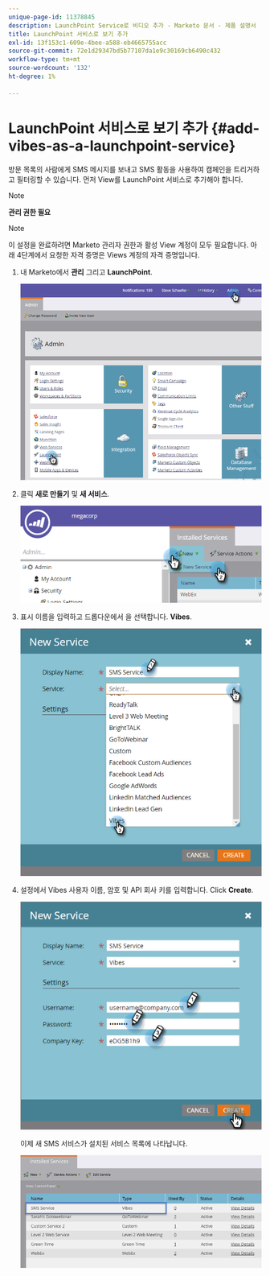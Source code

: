 ```yaml
---
unique-page-id: 11378845
description: LaunchPoint Service로 비디오 추가 - Marketo 문서 - 제품 설명서
title: LaunchPoint 서비스로 보기 추가
exl-id: 13f153c1-609e-4bee-a588-eb4665755acc
source-git-commit: 72e1d29347bd5b77107da1e9c30169cb6490c432
workflow-type: tm+mt
source-wordcount: '132'
ht-degree: 1%

---
```


# LaunchPoint 서비스로 보기 추가 {#add-vibes-as-a-launchpoint-service}

방문 목록의 사람에게 SMS 메시지를 보내고 SMS 활동을 사용하여 캠페인을 트리거하고 필터링할 수 있습니다. 먼저 View를 LaunchPoint 서비스로 추가해야 합니다.

>[!NOTE]
>
>**관리 권한 필요**

>[!NOTE]
>
>이 설정을 완료하려면 Marketo 관리자 권한과 활성 View 계정이 모두 필요합니다. 아래 4단계에서 요청한 자격 증명은 Views 계정의 자격 증명입니다.

1. 내 Marketo에서 **관리** 그리고 **LaunchPoint**.

   ![](assets/image2016-7-27-9-3a31-3a17.png)

1. 클릭 **새로 만들기** 및 **새 서비스**.

   ![](assets/image2016-7-27-9-3a34-3a25.png)

1. 표시 이름을 입력하고 드롭다운에서 을 선택합니다. **Vibes**.

   ![](assets/new-service-vibes.png)

1. 설정에서 Vibes 사용자 이름, 암호 및 API 회사 키를 입력합니다. Click **Create**.

   ![](assets/new-service-vibes-settings-2.png)

   이제 새 SMS 서비스가 설치된 서비스 목록에 나타납니다.

   ![](assets/image2016-7-27-9-3a45-3a1.png)
